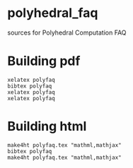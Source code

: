 # polyhedral_faq
sources for Polyhedral Computation FAQ

Building pdf
============

```
xelatex polyfaq
bibtex polyfaq
xelatex polyfaq
xelatex polyfaq
```

Building html
=============

```
make4ht polyfaq.tex "mathml,mathjax"
bibtex polyfaq
make4ht polyfaq.tex "mathml,mathjax"
```
